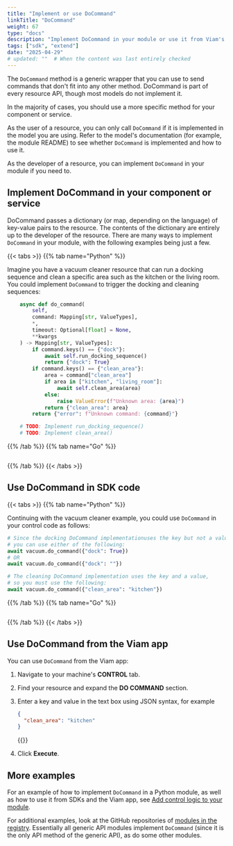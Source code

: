 ```yaml
---
title: "Implement or use DoCommand"
linkTitle: "DoCommand"
weight: 67
type: "docs"
description: "Implement DoCommand in your module or use it from Viam's SDKs."
tags: ["sdk", "extend"]
date: "2025-04-29"
# updated: ""  # When the content was last entirely checked
---
```


The `DoCommand` method is a generic wrapper that you can use to send commands that don't fit into any other method.
DoCommand is part of every resource API, though most models do not implement it.

In the majority of cases, you should use a more specific method for your component or service.

As the user of a resource, you can only call `DoCommand` if it is implemented in the model you are using.
Refer to the model's documentation (for example, the module README) to see whether `DoCommand` is implemented and how to use it.

As the developer of a resource, you can implement `DoCommand` in your module if you need to.

## Implement DoCommand in your component or service

DoCommand passes a dictionary (or map, depending on the language) of key-value pairs to the resource.
The contents of the dictionary are entirely up to the developer of the resource.
There are many ways to implement `DoCommand` in your module, with the following examples being just a few.

{{< tabs >}}
{{% tab name="Python" %}}

Imagine you have a vacuum cleaner resource that can run a docking sequence and clean a specific area such as the kitchen or the living room.
You could implement `DoCommand` to trigger the docking and cleaning sequences:

```python {class="line-numbers linkable-line-numbers"}
    async def do_command(
        self,
        command: Mapping[str, ValueTypes],
        *,
        timeout: Optional[float] = None,
        **kwargs
    ) -> Mapping[str, ValueTypes]:
        if command.keys() == {"dock"}:
            await self.run_docking_sequence()
            return {"dock": True}
        if command.keys() == {"clean_area"}:
            area = command["clean_area"]
            if area in ["kitchen", "living_room"]:
                await self.clean_area(area)
            else:
                raise ValueError(f"Unknown area: {area}")
            return {"clean_area": area}
        return {"error": f"Unknown command: {command}"}

    # TODO: Implement run_docking_sequence()
    # TODO: Implement clean_area()
```

{{% /tab %}}
{{% tab name="Go" %}}

```go {class="line-numbers linkable-line-numbers"}

```

{{% /tab %}}
{{< /tabs >}}

## Use DoCommand in SDK code

{{< tabs >}}
{{% tab name="Python" %}}

Continuing with the vacuum cleaner example, you could use `DoCommand` in your control code as follows:

```python {class="line-numbers linkable-line-numbers"}
# Since the docking DoCommand implementationuses the key but not a value,
# you can use either of the following:
await vacuum.do_command({"dock": True})
# OR
await vacuum.do_command({"dock": ""})

# The cleaning DoCommand implementation uses the key and a value,
# so you must use the following:
await vacuum.do_command({"clean_area": "kitchen"})
```

{{% /tab %}}
{{% tab name="Go" %}}

```go {class="line-numbers linkable-line-numbers"}

```

{{% /tab %}}
{{< /tabs >}}

## Use DoCommand from the Viam app

You can use `DoCommand` from the Viam app:

1. Navigate to your machine's **CONTROL** tab.
1. Find your resource and expand the **DO COMMAND** section.
1. Enter a key and value in the text box using JSON syntax, for example

   ```json {class="line-numbers linkable-line-numbers"}
   {
     "clean_area": "kitchen"
   }
   ```

   {{<imgproc src="/components/generic/vacuum-control.png" resize="x1100" declaredimensions=true alt="DoCommand section of the vacuum generic resource's control panel, with clean_area set to kitchen." style="max-width:600px" class="shadow imgzoom" >}}

1. Click **Execute**.

## More examples

For an example of how to implement `DoCommand` in a Python module, as well as how to use it from SDKs and the Viam app, see [Add control logic to your module](/manage/software/control-logic/#add-control-logic-to-your-module).

For additional examples, look at the GitHub repositories of [modules in the registry](https://app.viam.com/registry).
Essentially all generic API modules implement `DoCommand` (since it is the only API method of the generic API), as do some other modules.
